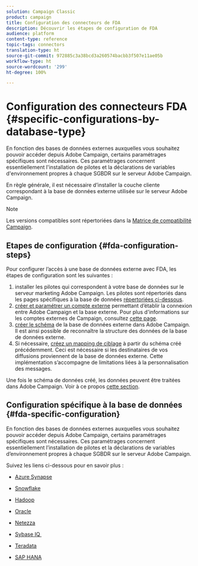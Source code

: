 ```yaml
---
solution: Campaign Classic
product: campaign
title: Configuration des connecteurs de FDA
description: Découvrir les étapes de configuration de FDA
audience: platform
content-type: reference
topic-tags: connectors
translation-type: ht
source-git-commit: 972885c3a38bcd3a260574bacbb3f507e11ae05b
workflow-type: ht
source-wordcount: '299'
ht-degree: 100%

---
```



# Configuration des connecteurs FDA {#specific-configurations-by-database-type}

En fonction des bases de données externes auxquelles vous souhaitez pouvoir accéder depuis Adobe Campaign, certains paramétrages spécifiques sont nécessaires. Ces paramétrages concernent essentiellement l&#39;installation de pilotes et la déclarations de variables d&#39;environnement propres à chaque SGBDR sur le serveur Adobe Campaign.

En règle générale, il est nécessaire d’installer la couche cliente correspondant à la base de données externe utilisée sur le serveur Adobe Campaign.

>[!NOTE]
>
>Les versions compatibles sont répertoriées dans la [Matrice de compatibilité Campaign](../../rn/using/compatibility-matrix.md#FederatedDataAccessFDA).


## Etapes de configuration {#fda-configuration-steps}

Pour configurer l’accès à une base de données externe avec FDA, les étapes de configuration sont les suivantes :

1. installer les pilotes qui correspondent à votre base de données sur le serveur marketing Adobe Campaign. Les pilotes sont répertoriés dans les pages spécifiques à la base de données [répertoriées ci-dessous](#fda-specific-configuration).
1. [créer et paramétrer un compte externe](../../installation/using/connecting-to-database.md) permettant d’établir la connexion entre Adobe Campaign et la base externe. Pour plus d&#39;informations sur les comptes externes de Campaign, consultez [cette page](../../installation/using/external-accounts.md).
1. [créer le schéma](../../installation/using/creating-data-schema.md) de la base de données externe dans Adobe Campaign. Il est ainsi possible de reconnaître la structure des données de la base de données externe.
1. Si nécessaire, [créez un mapping de ciblage](../../installation/using/defining-data-mapping.md) à partir du schéma créé précédemment. Ceci est nécessaire si les destinataires de vos diffusions proviennent de la base de données externe. Cette implémentation s’accompagne de limitations liées à la personnalisation des messages.

Une fois le schéma de données créé, les données peuvent être traitées dans Adobe Campaign. Voir à ce propos [cette section](../../workflow/using/accessing-an-external-database--fda-.md).

## Configuration spécifique à la base de données {#fda-specific-configuration}

En fonction des bases de données externes auxquelles vous souhaitez pouvoir accéder depuis Adobe Campaign, certains paramétrages spécifiques sont nécessaires. Ces paramétrages concernent essentiellement l’installation de pilotes et la déclarations de variables d’environnement propres à chaque SGBDR sur le serveur Adobe Campaign.

Suivez les liens ci-dessous pour en savoir plus :

* [Azure Synapse](../../installation/using/configure-fda-synapse.md)

* [Snowflake](../../installation/using/configure-fda-snowflake.md)

* [Hadoop](../../installation/using/configure-fda-hadoop.md)

* [Oracle](../../installation/using/configure-fda-oracle.md)

* [Netezza](../../installation/using/configure-fda-netezza.md)

* [Sybase IQ ](../../installation/using/configure-fda-sybase.md)

* [Teradata](../../installation/using/configure-fda-teradata.md)

* [SAP HANA](../../installation/using/configure-fda-sap-hana.md)
